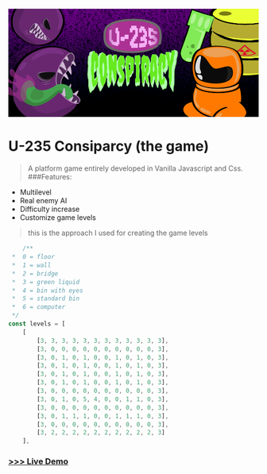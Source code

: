 ![U-235 Conspiracy](https://github.com/giusene/U235-Conspiracy-the-game/blob/main/img/u235-conspiracy.png)

# U-235 Consiparcy (the game)

>A platform game entirely developed in Vanilla Javascript and Css.
###Features:
- Multilevel
- Real enemy AI
- Difficulty increase
- Customize game levels


>this is the approach I used for creating the game levels
``` javascript
    /**
 *  0 = floor
 *  1 = wall
 *  2 = bridge
 *  3 = green liquid
 *  4 = bin with eyes
 *  5 = standard bin
 *  6 = computer
 */
const levels = [
    [
        [3, 3, 3, 3, 3, 3, 3, 3, 3, 3, 3, 3],
        [3, 0, 0, 0, 0, 0, 0, 0, 0, 0, 0, 3],
        [3, 0, 1, 0, 1, 0, 0, 1, 0, 1, 0, 3],
        [3, 0, 1, 0, 1, 0, 0, 1, 0, 1, 0, 3],
        [3, 0, 1, 0, 1, 0, 0, 1, 0, 1, 0, 3],
        [3, 0, 1, 0, 1, 0, 0, 1, 0, 1, 0, 3],
        [3, 0, 0, 0, 0, 0, 0, 0, 0, 0, 0, 3],
        [3, 0, 1, 0, 5, 4, 0, 0, 1, 1, 0, 3],
        [3, 0, 0, 0, 0, 0, 0, 0, 0, 0, 0, 3],
        [3, 0, 1, 1, 1, 0, 0, 1, 1, 1, 0, 3],
        [3, 0, 0, 0, 0, 0, 0, 0, 0, 0, 0, 3],
        [3, 2, 2, 2, 2, 2, 2, 2, 2, 2, 2, 3]
    ],
```

### [>>> Live Demo](https://giusene.github.io/U235-Conspiracy-the-game/)